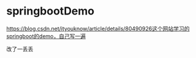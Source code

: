 # springbootDemo
https://blog.csdn.net/ityouknow/article/details/80490926这个网站学习的springboot的demo，自己写一遍

改了一丢丢
